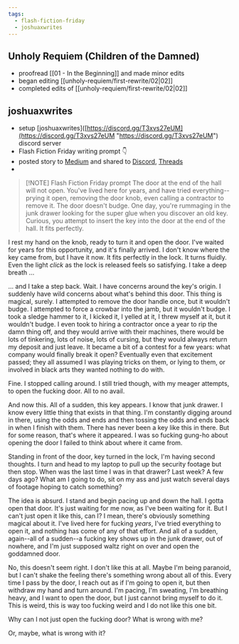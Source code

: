 ```yaml
---
tags:
  - flash-fiction-friday
  - joshuaxwrites
---
```

## Unholy Requiem (Children of the Damned)
- proofread [[01 - In the Beginning]] and made minor edits 
- began editing [[unholy-requiem/first-rewrite/02|02]] 
- completed edits of [[unholy-requiem/first-rewrite/02|02]] 

## joshuaxwrites
- setup [joshuaxwrites]([https://discord.gg/T3xvs27eUM](https://discord.gg/T3xvs27eUM "https://discord.gg/T3xvs27eUM") discord server
- Flash Fiction Friday writing prompt 👇
- posted story to [Medium](https://joshuaxwrites.medium.com/flashfictionfriday-072624-d805c6159cd7) and shared to [Discord](https://discord.com/channels/1266261630883467347/1266436191394336839/1266443586249949204), [Threads](https://www.threads.net/@joshuaxwrites/post/C95Nw_-o-eU/) 
- 


> [!NOTE] Flash Fiction Friday prompt
> The door at the end of the hall will not open. You've lived here for years, and have tried everything--prying it open, removing the door knob, even calling a contractor to remove it. The door doesn't budge. One day, you're rummaging in the junk drawer looking for the super glue when you discover an old key. Curious, you attempt to insert the key into the door at the end of the hall. It fits perfectly.

I rest my hand on the knob, ready to turn it and open the door. I've waited for years for this opportunity, and it's finally arrived. I don't know where the key came from, but I have it now. It fits perfectly in the lock. It turns fluidly. Even the light *click* as the lock is released feels so satisfying. I take a deep breath ...

... and I take a step back. Wait. I have concerns around the key's origin. I suddenly have wild concerns about what's behind this door. This thing is magical, surely. I attempted to remove the door handle once, but it wouldn't budge. I attempted to force a crowbar into the jamb, but it wouldn't budge. I took a sledge hammer to it, I kicked it, I yelled at it, I threw myself at it, but it wouldn't budge. I even took to hiring a contractor once a year to rip the damn thing off, and they would arrive with their machines, there would be lots of tinkering, lots of noise, lots of cursing, but they would always return my deposit and just leave. It became a bit of a contest for a few years: what company would finally break it open? Eventually even that excitement passed; they all assumed I was playing tricks on them, or lying to them, or involved in black arts they wanted nothing to do with.

Fine. I stopped calling around. I still tried though, with my meager attempts, to open the fucking door. All to no avail.

And now this. All of a sudden, this key appears. I know that junk drawer. I know every little thing that exists in that thing. I'm constantly digging around in there, using the odds and ends and then tossing the odds and ends back in when I finish with them. There has never been a key like this in there. But for some reason, that's where it appeared. I was so fucking gung-ho about opening the door I failed to think about where it came from.

Standing in front of the door, key turned in the lock, I'm having second thoughts. I turn and head to my laptop to pull up the security footage but then stop. When was the last time I was in that drawer? Last week? A few days ago? What am I going to do, sit on my ass and just watch several days of footage hoping to catch something?

The idea is absurd. I stand and begin pacing up and down the hall. I gotta open that door. It's just waiting for me now, as I've been waiting for it. But I can't just open it like this, can I? I mean, there's obviously something magical about it. I've lived here for fucking *years*, I've tried everything to open it, and nothing has come of any of that effort. And all of a sudden, again--all of a sudden--a fucking key shows up in the junk drawer, out of nowhere, and I'm just supposed waltz right on over and open the goddamned door.

No, this doesn't seem right. I don't like this at all. Maybe I'm being paranoid, but I can't shake the feeling there's something wrong about all of this. Every time I pass by the door, I reach out as if I'm going to open it, but then withdraw my hand and turn around. I'm pacing, I'm sweating, I'm breathing heavy, and I want to open the door, but I just cannot bring myself to do it. This is weird, this is way too fucking weird and I do not like this one bit.

Why can I not just open the fucking door? What is wrong with me?

Or, maybe, what is wrong with it?
